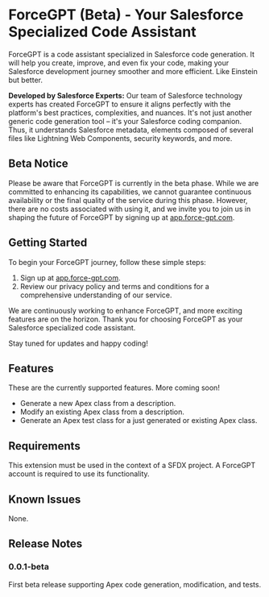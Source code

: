 # ForceGPT (Beta) - Your Salesforce Specialized Code Assistant

ForceGPT is a code assistant specialized in Salesforce code generation. It will help you create, improve, and even fix your code, making your Salesforce development journey smoother and more efficient. Like Einstein but better.

**Developed by Salesforce Experts:** Our team of Salesforce technology experts has created ForceGPT to ensure it aligns perfectly with the platform's best practices, complexities, and nuances. It's not just another generic code generation tool – it's your Salesforce coding companion. Thus, it understands Salesforce metadata, elements composed of several files like Lightning Web Components, security keywords, and more.

## Beta Notice

Please be aware that ForceGPT is currently in the beta phase. While we are committed to enhancing its capabilities, we cannot guarantee continuous availability or the final quality of the service during this phase. However, there are no costs associated with using it, and we invite you to join us in shaping the future of ForceGPT by signing up at [app.force-gpt.com](https://app.force-gpt.com).

## Getting Started

To begin your ForceGPT journey, follow these simple steps:

1. Sign up at [app.force-gpt.com](https://app.force-gpt.com).
2. Review our privacy policy and terms and conditions for a comprehensive understanding of our service.

We are continuously working to enhance ForceGPT, and more exciting features are on the horizon. Thank you for choosing ForceGPT as your Salesforce specialized code assistant.

Stay tuned for updates and happy coding!

## Features

These are the currently supported features. More coming soon!

- Generate a new Apex class from a description.
- Modify an existing Apex class from a description.
- Generate an Apex test class for a just generated or existing Apex class.

## Requirements

This extension must be used in the context of a SFDX project.
A ForceGPT account is required to use its functionality.

## Known Issues

None.

## Release Notes

### 0.0.1-beta

First beta release supporting Apex code generation, modification, and tests.